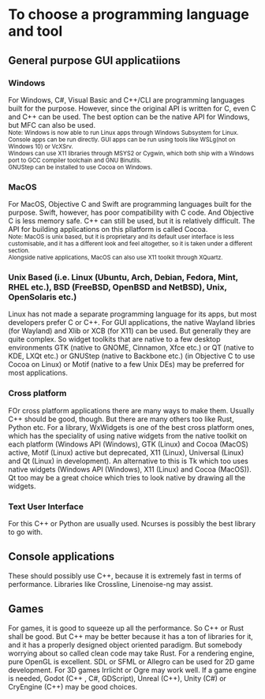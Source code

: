 # To choose a programming language and tool  
## General purpose GUI applicatiions  
### Windows  
For Windows, C#, Visual Basic and C++/CLI are programming languages built for the purpose. However, since the original API is written for C, even C and C++ can be used. The best option can be the native API for Windows, but MFC can also be used.  
<small>Note: Windows is now able to run Linux apps through Windows Subsystem for Linux. Console apps can be run directly. GUI apps can be run using tools like WSLg(not on Windows 10) or VcXSrv.<br>Windows can use X11 libraries through MSYS2 or Cygwin, which both ship with a Windows port to GCC compiler toolchain and GNU Binutils.<br>GNUStep can be installed to use Cocoa on Windows.</small>  
### MacOS  
For MacOS, Objective C and Swift are programming languages built for the purpose. Swift, however, has poor compatibility with C code. And Objective C is less memory safe. C++ can still be used, but it is relatively difficult. The API for building applications on this pllatform is called Cocoa.  
<small>Note: MacOS is unix based, but it is proprietary and its default user interface is less customisable, and it has a different look and feel altogether, so it is taken under a different section.<br>Alongside native applications, MacOS can also use X11 toolkit through XQuartz.</small>  
### Unix Based (i.e. Linux (Ubuntu, Arch, Debian, Fedora, Mint, RHEL etc.), BSD (FreeBSD, OpenBSD and NetBSD), Unix, OpenSolaris etc.)  
Linux has not made a separate programming language for its apps, but most developers prefer C or C++. For GUI applications, the native Wayland libries (for Wayland) and Xlib or XCB (for X11) can be used. But generally they are quite complex. So widget toolkits that are native to a few desktop environments GTK (native to GNOME, Cinnamon, Xfce etc.) or QT (native to KDE, LXQt etc.) or GNUStep (native to Backbone etc.) (in Objective C to use Cocoa on Linux) or Motif (native to a few Unix DEs) may be preferred for most applications.  
### Cross platform  
FOr cross platform applications there are many ways to make them. Usually C++ should be good, though. But there are many others too like Rust, Python etc. For a library, WxWidgets is one of the best cross platform ones, which has the speciality of using native widgets from the native toolkit on each platform (Windows API (Windows), GTK (Linux) and Cocoa (MacOS) active, Motif (Linux) active but deprecated, X11 (Linux), Universal (Linux) and Qt (Linux) in development). An alternative to this is Tk which too uses native widgets (Windows API (Windows), X11 (Linux) and Cocoa (MacOS)). Qt too may be a great choice which tries to look native by drawing all the widgets.  
### Text User Interface  
For this C++ or Python are usually used. Ncurses is possibly the best library to go with.  
## Console applications  
These should possibly use C++, because it is extremely fast in terms of performance. Libraries like Crossline, Linenoise-ng may assist.
## Games  
For games, it is good to squeeze up all the performance. So C++ or Rust shall be good. But C++ may be better because it has a ton of libraries for it, and it has a properly designed object oriented paradigm. But somebody worrying about so called clean code may take Rust. For a rendering engine, pure OpenGL is excellent. SDL or SFML or Allegro can be used for 2D game development. For 3D games Irrlicht or Ogre may work well. If a game engine is needed, Godot (C++
, C#, GDScript), Unreal (C++), Unity (C#) or CryEngine (C++) may be good choices.
